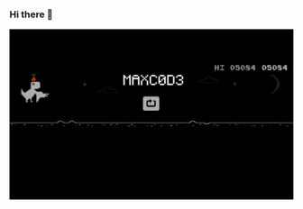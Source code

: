 ### Hi there 👋

![Img](https://raw.githubusercontent.com/MaxC0d3/MaxC0d3/main/banner.png)

<!--
**MaxC0d3/MaxC0d3** is a ✨ _special_ ✨ repository because its `README.md` (this file) appears on your GitHub profile.


![](https://i.ibb.co/ww0Fny4/dinosaurio.png)

Here are some ideas to get you started:

- 🔭 I’m currently working on ...
- 🌱 I’m currently learning ...
- 👯 I’m looking to collaborate on ...
- 🤔 I’m looking for help with ...
- 💬 Ask me about ...
- 📫 How to reach me: ...
- 😄 Pronouns: ...
- ⚡ Fun fact: ...
-->
